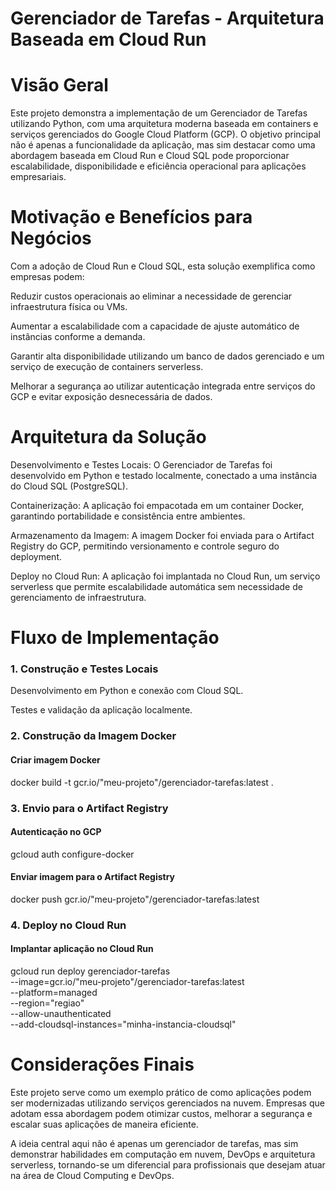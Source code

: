# Gerenciador de Tarefas - Arquitetura Baseada em Cloud Run

# Visão Geral

Este projeto demonstra a implementação de um Gerenciador de Tarefas utilizando Python, com uma arquitetura moderna baseada em containers e serviços gerenciados do Google Cloud Platform (GCP). O objetivo principal não é apenas a funcionalidade da aplicação, mas sim destacar como uma abordagem baseada em Cloud Run e Cloud SQL pode proporcionar escalabilidade, disponibilidade e eficiência operacional para aplicações empresariais.

# Motivação e Benefícios para Negócios

Com a adoção de Cloud Run e Cloud SQL, esta solução exemplifica como empresas podem:

Reduzir custos operacionais ao eliminar a necessidade de gerenciar infraestrutura física ou VMs.

Aumentar a escalabilidade com a capacidade de ajuste automático de instâncias conforme a demanda.

Garantir alta disponibilidade utilizando um banco de dados gerenciado e um serviço de execução de containers serverless.

Melhorar a segurança ao utilizar autenticação integrada entre serviços do GCP e evitar exposição desnecessária de dados.

# Arquitetura da Solução

Desenvolvimento e Testes Locais: O Gerenciador de Tarefas foi desenvolvido em Python e testado localmente, conectado a uma instância do Cloud SQL (PostgreSQL).

Containerização: A aplicação foi empacotada em um container Docker, garantindo portabilidade e consistência entre ambientes.

Armazenamento da Imagem: A imagem Docker foi enviada para o Artifact Registry do GCP, permitindo versionamento e controle seguro do deployment.

Deploy no Cloud Run: A aplicação foi implantada no Cloud Run, um serviço serverless que permite escalabilidade automática sem necessidade de gerenciamento de infraestrutura.

# Fluxo de Implementação

### 1. Construção e Testes Locais

Desenvolvimento em Python e conexão com Cloud SQL.

Testes e validação da aplicação localmente.

### 2. Construção da Imagem Docker

#### Criar imagem Docker
docker build -t gcr.io/"meu-projeto"/gerenciador-tarefas:latest .

### 3. Envio para o Artifact Registry

#### Autenticação no GCP
gcloud auth configure-docker

#### Enviar imagem para o Artifact Registry
docker push gcr.io/"meu-projeto"/gerenciador-tarefas:latest

### 4. Deploy no Cloud Run

#### Implantar aplicação no Cloud Run
 gcloud run deploy gerenciador-tarefas \
    --image=gcr.io/"meu-projeto"/gerenciador-tarefas:latest \
    --platform=managed \
    --region="regiao" \
    --allow-unauthenticated \
    --add-cloudsql-instances="minha-instancia-cloudsql"

# Considerações Finais

Este projeto serve como um exemplo prático de como aplicações podem ser modernizadas utilizando serviços gerenciados na nuvem. Empresas que adotam essa abordagem podem otimizar custos, melhorar a segurança e escalar suas aplicações de maneira eficiente.

A ideia central aqui não é apenas um gerenciador de tarefas, mas sim demonstrar habilidades em computação em nuvem, DevOps e arquitetura serverless, tornando-se um diferencial para profissionais que desejam atuar na área de Cloud Computing e DevOps.

